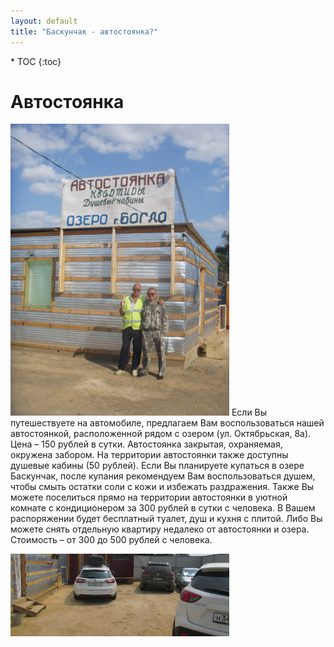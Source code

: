 ```yaml
---
layout: default
title: "Баскунчак - автостоянка?"
---
```


<nav class="nav affix navbar-nav toc-wrapper" markdown='1'>
* TOC
{:toc}
</nav>

Автостоянка
===========

<a href="/1a.JPG"><img src="/1a.JPG" width="350" class="img-responsive pull-left"/></a> Если Вы путешествуете на автомобиле, предлагаем Вам воспользоваться нашей автостоянкой, расположенной рядом с озером (ул. Октябрьская, 8а). Цена – 150 рублей в сутки. Автостоянка закрытая, охраняемая, окружена забором.
На территории автостоянки также доступны душевые кабины (50 рублей). Если Вы планируете купаться в озере Баскунчак, после купания рекомендуем Вам воспользоваться душем, чтобы смыть остатки соли с кожи и избежать раздражения.
Также Вы можете поселиться прямо на территории автостоянки в уютной комнате с кондиционером за 300 рублей в сутки с человека. В Вашем распоряжении будет бесплатный туалет, душ и кухня с плитой. Либо Вы можете снять отдельную квартиру недалеко от автостоянки и озера. Стоимость – от 300 до 500 рублей с человека.

<a href="/2a.JPG"><img src="/2a.JPG" width="350" class="img-responsive pull-left"/></a>
